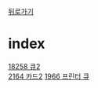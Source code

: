 [뒤로가기](https://github.com/Parkjoungwan/C-algorithm)

index
=======
[18258 큐2](https://www.acmicpc.net/problem/18258)  
[2164 카드2](https://www.acmicpc.net/problem/2164) 
[1966 프린터 큐](https://www.acmicpc.net/problem/1966)  
